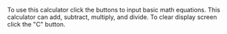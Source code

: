 To use this calculator click the buttons to input basic math equations. 
This calculator can add, subtract, multiply, and divide.
To clear display screen click the "C" button.
